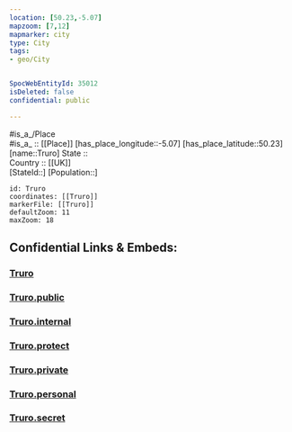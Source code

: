 ```yaml
---
location: [50.23,-5.07] 
mapzoom: [7,12] 
mapmarker: city 
type: City
tags:
- geo/City


SpocWebEntityId: 35012
isDeleted: false
confidential: public

---
```

#is_a_/Place  
#is_a_ :: [[Place]] 
[has_place_longitude::-5.07] 
[has_place_latitude::50.23] 
[name::Truro] 
State ::  
Country :: [[UK]]  
[StateId::] 
[Population::] 



```leaflet
id: Truro
coordinates: [[Truro]] 
markerFile: [[Truro]] 
defaultZoom: 11 
maxZoom: 18
```


## Confidential Links & Embeds: 

### [Truro](/_Standards/Earth/Continent/Europe/Europe~North/UK/England/Regions~England/South_West_England/Cornwall/cities~Cornwall/Truro.md) 

### [Truro.public](/_public/Earth/Continent/Europe/Europe~North/UK/England/Regions~England/South_West_England/Cornwall/cities~Cornwall/Truro.public.md) 

### [Truro.internal](/_internal/Earth/Continent/Europe/Europe~North/UK/England/Regions~England/South_West_England/Cornwall/cities~Cornwall/Truro.internal.md) 

### [Truro.protect](/_protect/Earth/Continent/Europe/Europe~North/UK/England/Regions~England/South_West_England/Cornwall/cities~Cornwall/Truro.protect.md) 

### [Truro.private](/_private/Earth/Continent/Europe/Europe~North/UK/England/Regions~England/South_West_England/Cornwall/cities~Cornwall/Truro.private.md) 

### [Truro.personal](/_personal/Earth/Continent/Europe/Europe~North/UK/England/Regions~England/South_West_England/Cornwall/cities~Cornwall/Truro.personal.md) 

### [Truro.secret](/_secret/Earth/Continent/Europe/Europe~North/UK/England/Regions~England/South_West_England/Cornwall/cities~Cornwall/Truro.secret.md)

